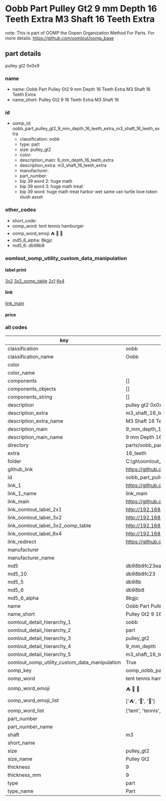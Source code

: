 # Oobb Part Pulley Gt2 9 mm Depth 16 Teeth Extra M3 Shaft 16 Teeth Extra  

note: This is part of OOMP the Oopen Organization Method For Parts. For more details: https://github.com/oomlout/oomp_base

##  part details
  



pulley gt2 0x0x9



### name
* name: Oobb Part Pulley Gt2 9 mm Depth 16 Teeth Extra M3 Shaft 16 Teeth Extra
* name_short: Pulley Gt2 9 16 Teeth Extra M3 Shaft 16
### id
* oomp_id: oobb_part_pulley_gt2_9_mm_depth_16_teeth_extra_m3_shaft_16_teeth_extra
  * classification: oobb
  * type: part
  * size: pulley_gt2
  * color: 
  * description_main: 9_mm_depth_16_teeth_extra
  * description_extra: m3_shaft_16_teeth_extra
  * manufacturer: 
  * part_number: 
  * bip 39 word 2: huge math
  * bip 39 word 3: huge math treat
  * bip 39 word: huge math treat harbor wet same van turtle love token slush asset

### other_codes
* short_code: 
* oomp_word: tent tennis hamburger
* oomp_word_emoji :tent: :tennis: :hamburger:
* md5_6_alpha: 8kgjc
* md5_6: db98b8






### oomlout_oomp_utility_custom_data_manipulation
#### label print
[3x2](http://192.168.1.245:1112/?label=oomp%208kgjc)
[3x2_oomp_table](http://192.168.1.108:1112/?label=oomp%208kgjc)
[2x1](http://192.168.1.242:1112/?label=oomp%208kgjc)
[6x4](http://192.168.1.55:1112/?label=oomp%208kgjc)    

#### link

[link_main](https://github.com/oomlout/oomlout_oobb_version_4_generated_parts/tree/main/navigation_oomp/oobb/part/pulley_gt2/9_mm_depth_16_teeth_extra/m3_shaft_16_teeth_extra/part)                              

#### price







### all codes 
| key | value |  
| --- | --- |  
| classification | oobb |  
| classification_name | Oobb |  
| color |  |  
| color_name |  |  
| components | [] |  
| components_objects | [] |  
| components_string | [] |  
| description | pulley gt2 0x0x9 |  
| description_extra | m3_shaft_16_teeth_extra |  
| description_extra_name | M3 Shaft 16 Teeth Extra |  
| description_main | 9_mm_depth_16_teeth_extra |  
| description_main_name | 9 mm Depth 16 Teeth Extra |  
| directory | parts/oobb_part_pulley_gt2_9_mm_depth_16_teeth_extra_m3_shaft_16_teeth_extra |  
| extra | 16_teeth |  
| folder | C:\gh\oomlout_oobb_version_4_generated_parts\parts\oobb_part_pulley_gt2_9_mm_depth_16_teeth_extra_m3_shaft_16_teeth_extra |  
| github_link | https://github.com/oomlout/oomlout_oomp_part_src/tree/main/parts/oobb_part_pulley_gt2_9_mm_depth_16_teeth_extra_m3_shaft_16_teeth_extra |  
| id | oobb_part_pulley_gt2_9_mm_depth_16_teeth_extra_m3_shaft_16_teeth_extra |  
| link_1 | https://github.com/oomlout/oomlout_oobb_version_4_generated_parts/tree/main/navigation_oomp/oobb/part/pulley_gt2/9_mm_depth_16_teeth_extra/m3_shaft_16_teeth_extra/part |  
| link_1_name | link_main |  
| link_main | https://github.com/oomlout/oomlout_oobb_version_4_generated_parts/tree/main/navigation_oomp/oobb/part/pulley_gt2/9_mm_depth_16_teeth_extra/m3_shaft_16_teeth_extra/part |  
| link_oomlout_label_2x1 | http://192.168.1.242:1112/?label=oomp%208kgjc |  
| link_oomlout_label_3x2 | http://192.168.1.245:1112/?label=oomp%208kgjc |  
| link_oomlout_label_3x2_oomp_table | http://192.168.1.108:1112/?label=oomp%208kgjc |  
| link_oomlout_label_6x4 | http://192.168.1.55:1112/?label=oomp%208kgjc |  
| link_redirect | https://github.com/oomlout/oomlout_oobb_version_4_generated_parts/tree/main/parts/oobb_pulley_gt2_09_ex_16_teeth_sh_m3 |  
| manufacturer |  |  
| manufacturer_name |  |  
| md5 | db98b8fc23eafe26fbfcc691cfa24375 |  
| md5_10 | db98b8fc23 |  
| md5_5 | db98b |  
| md5_6 | db98b8 |  
| md5_6_alpha | 8kgjc |  
| name | Oobb Part Pulley Gt2 9 mm Depth 16 Teeth Extra M3 Shaft 16 Teeth Extra |  
| name_short | Pulley Gt2 9 16 Teeth Extra M3 Shaft 16 |  
| oomlout_detail_hierarchy_1 | oobb |  
| oomlout_detail_hierarchy_2 | part |  
| oomlout_detail_hierarchy_3 | pulley_gt2 |  
| oomlout_detail_hierarchy_4 | 9_mm_depth |  
| oomlout_detail_hierarchy_5 | m3_shaft_16_teeth_extra |  
| oomlout_oomp_utility_custom_data_manipulation | True |  
| oomp_key | oomp_oobb_part_pulley_gt2_9_mm_depth_16_teeth_extra_m3_shaft_16_teeth_extra |  
| oomp_word | tent tennis hamburger |  
| oomp_word_emoji | :tent: :tennis: :hamburger: |  
| oomp_word_emoji_list | [':tent:', ':tennis:', ':hamburger:'] |  
| oomp_word_list | ['tent', 'tennis', 'hamburger'] |  
| part_number |  |  
| part_number_name |  |  
| shaft | m3 |  
| short_name |  |  
| size | pulley_gt2 |  
| size_name | Pulley Gt2 |  
| thickness | 9 |  
| thickness_mm | 9 |  
| type | part |  
| type_name | Part |  
